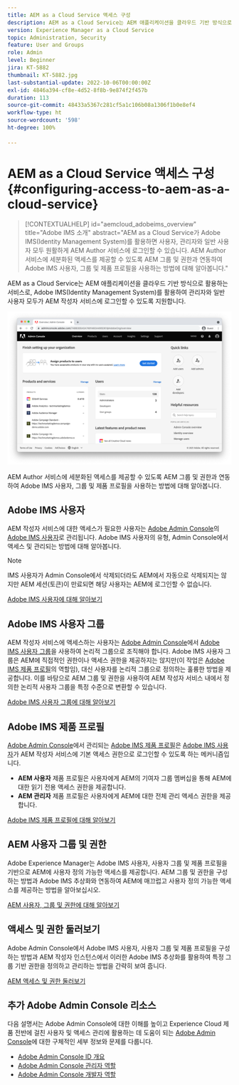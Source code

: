 ```yaml
---
title: AEM as a Cloud Service 액세스 구성
description: AEM as a Cloud Service는 AEM 애플리케이션을 클라우드 기반 방식으로 활용하는 서비스로, Adobe IMS(Identity Management System)를 활용하여 관리자와 일반 사용자 모두가 AEM 작성자 서비스에 로그인할 수 있도록 지원합니다. Adobe IMS 사용자, 사용자 그룹 및 제품 프로필을 AEM 그룹 및 권한과 함께 사용하여 AEM 작성자 인스턴스에 대한 특정 액세스 권한을 제공하는 방법을 알아봅니다.
version: Experience Manager as a Cloud Service
topic: Administration, Security
feature: User and Groups
role: Admin
level: Beginner
jira: KT-5882
thumbnail: KT-5882.jpg
last-substantial-update: 2022-10-06T00:00:00Z
exl-id: 4846a394-cf8e-4d52-8f8b-9e874f2f457b
duration: 113
source-git-commit: 48433a5367c281cf5a1c106b08a1306f1b0e8ef4
workflow-type: ht
source-wordcount: '598'
ht-degree: 100%

---
```


# AEM as a Cloud Service 액세스 구성 {#configuring-access-to-aem-as-a-cloud-service}

>[!CONTEXTUALHELP]
>id="aemcloud_adobeims_overview"
>title="Adobe IMS 소개"
>abstract="AEM as a Cloud Service가 Adobe IMS(Identity Management System)를 활용하면 사용자, 관리자와 일반 사용자 모두 원활하게 AEM Author 서비스에 로그인할 수 있습니다. AEM Author 서비스에 세분화된 액세스를 제공할 수 있도록 AEM 그룹 및 권한과 연동하여 Adobe IMS 사용자, 그룹 및 제품 프로필을 사용하는 방법에 대해 알아봅니다."

AEM as a Cloud Service는 AEM 애플리케이션을 클라우드 기반 방식으로 활용하는 서비스로, Adobe IMS(Identity Management System)를 활용하여 관리자와 일반 사용자 모두가 AEM 작성자 서비스에 로그인할 수 있도록 지원합니다.

![Adobe Admin Console](./assets/hero.png)

AEM Author 서비스에 세분화된 액세스를 제공할 수 있도록 AEM 그룹 및 권한과 연동하여 Adobe IMS 사용자, 그룹 및 제품 프로필을 사용하는 방법에 대해 알아봅니다.

## Adobe IMS 사용자

AEM 작성자 서비스에 대한 액세스가 필요한 사용자는 [Adobe Admin Console](https://adminconsole.adobe.com)의 [Adobe IMS 사용자](https://helpx.adobe.com/kr/enterprise/using/set-up-identity.html)로 관리됩니다. Adobe IMS 사용자의 유형, Admin Console에서 액세스 및 관리되는 방법에 대해 알아봅니다.

>[!NOTE]
>
>IMS 사용자가 Admin Console에서 삭제되더라도 AEM에서 자동으로 삭제되지는 않지만 AEM 세션(토큰)이 만료되면 해당 사용자는 AEM에 로그인할 수 없습니다.


[Adobe IMS 사용자에 대해 알아보기](./adobe-ims-users.md)

## Adobe IMS 사용자 그룹

AEM 작성자 서비스에 액세스하는 사용자는 [Adobe Admin Console](https://adminconsole.adobe.com)에서 [Adobe IMS 사용자 그룹](https://helpx.adobe.com/kr/enterprise/using/user-groups.html)을 사용하여 논리적 그룹으로 조직해야 합니다. Adobe IMS 사용자 그룹은 AEM에 직접적인 권한이나 액세스 권한을 제공하지는 않지만(이 작업은 [Adobe IMS 제품 프로필](#adobe-ims-product-profiles)의 역할임), 대신 사용자를 논리적 그룹으로 정의하는 훌륭한 방법을 제공합니다. 이를 바탕으로 AEM 그룹 및 권한을 사용하여 AEM 작성자 서비스 내에서 정의한 논리적 사용자 그룹을 특정 수준으로 변환할 수 있습니다.

[Adobe IMS 사용자 그룹에 대해 알아보기](./adobe-ims-user-groups.md)

## Adobe IMS 제품 프로필

[Adobe Admin Console](https://adminconsole.adobe.com)에서 관리되는 [Adobe IMS 제품 프로필](https://helpx.adobe.com/kr/enterprise/using/manage-permissions-and-roles.html)은 [Adobe IMS 사용자](#adobe-ims-users)가 AEM 작성자 서비스에 기본 액세스 권한으로 로그인할 수 있도록 하는 메커니즘입니다.

+ __AEM 사용자__ 제품 프로필은 사용자에게 AEM의 기여자 그룹 멤버십을 통해 AEM에 대한 읽기 전용 액세스 권한을 제공합니다.
+ __AEM 관리자__ 제품 프로필은 사용자에게 AEM에 대한 전체 관리 액세스 권한을 제공합니다.

[Adobe IMS 제품 프로필에 대해 알아보기](./adobe-ims-product-profiles.md)

## AEM 사용자 그룹 및 권한

Adobe Experience Manager는 Adobe IMS 사용자, 사용자 그룹 및 제품 프로필을 기반으로 AEM에 사용자 정의 가능한 액세스를 제공합니다. AEM 그룹 및 권한을 구성하는 방법과 Adobe IMS 추상화와 연동하여 AEM에 매끄럽고 사용자 정의 가능한 액세스를 제공하는 방법을 알아보십시오.

[AEM 사용자, 그룹 및 권한에 대해 알아보기](./aem-users-groups-and-permissions.md)

## 액세스 및 권한 둘러보기

Adobe Admin Console에서 Adobe IMS 사용자, 사용자 그룹 및 제품 프로필을 구성하는 방법과 AEM 작성자 인스턴스에서 이러한 Adobe IMS 추상화를 활용하여 특정 그룹 기반 권한을 정의하고 관리하는 방법을 간략히 보여 줍니다.

[AEM 액세스 및 권한 둘러보기](./walk-through.md)

## 추가 Adobe Admin Console 리소스

다음 설명서는 Adobe Admin Console에 대한 이해를 높이고 Experience Cloud 제품 전반에 걸친 사용자 및 액세스 관리에 활용하는 데 도움이 되는 [Adobe Admin Console](https://adminconsole.adobe.com)에 대한 구체적인 세부 정보와 문제를 다룹니다.

+ [Adobe Admin Console ID 개요](https://helpx.adobe.com/kr/enterprise/using/identity.html)
+ [Adobe Admin Console 관리자 역할](https://helpx.adobe.com/kr/enterprise/using/admin-roles.html)
+ [Adobe Admin Console 개발자 역할](https://helpx.adobe.com/kr/enterprise/using/manage-developers.html)
